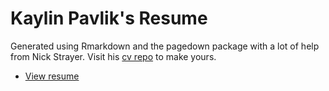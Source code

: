# Kaylin Pavlik's Resume  

Generated using Rmarkdown and the pagedown package with a lot of help from Nick Strayer. Visit his [cv repo](https://github.com/nstrayer/cv) to make yours.  
  
- [View resume](https://htmlpreview.github.io/?https://github.com/walkerkq/resume/blob/master/resume.html)  